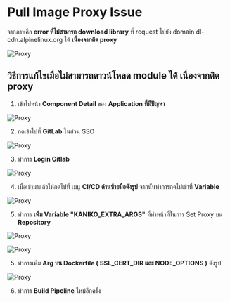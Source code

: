# Pull Image Proxy Issue

จากภาพคือ **error ที่ไม่สามารถ download library** ที่ request ไปยัง domain dl-cdn.alpinelinux.org ได้ **เนื่องจากติด proxy**

![Proxy](/images/troubleshoot/build-issue/build-issue-proxy/proxy1.png)

## วิธีการแก้ไขเมื่อไม่สามารถดาวน์โหลด module ได้ เนื่องจากติด proxy

1. เข้าไปหน้า **Component Detail** ของ **Application ที่มีปัญหา**

![Proxy](/images/troubleshoot/build-issue/build-issue-proxy/proxy5.png)

2. กดเข้าไปที่ **GitLab** ในส่วน SSO

![Proxy](/images/troubleshoot/build-issue/build-issue-proxy/proxy6.png)

3. ทำการ **Login Gitlab**

![Proxy](/images/troubleshoot/build-issue/build-issue-proxy/proxy7.png)

4. เมื่อเข้ามาแล้วให้กดไปที่ เมนู **CI/CD ด้านซ้ายมือดังรูป** จากนั้นทำการกดไปเข้าที่ **Variable**

![Proxy](/images/troubleshoot/build-issue/build-issue-proxy/proxy8.png)

5. ทำการ **เพิ่ม Variable "KANIKO_EXTRA_ARGS"** ที่ทำหน้าที่ในการ Set Proxy บน **Repository**

![Proxy](/images/troubleshoot/build-issue/build-issue-proxy/proxy2.png)

![Proxy](/images/troubleshoot/build-issue/build-issue-proxy/proxy3.png)

5. ทำการเพิ่ม **Arg บน Dockerfile ( SSL_CERT_DIR และ NODE_OPTIONS )** ดังรูป

![Proxy](/images/troubleshoot/build-issue/build-issue-proxy/proxy4.png)

6. ทำการ **Build Pipeline** ใหม่อีกครั้ง
